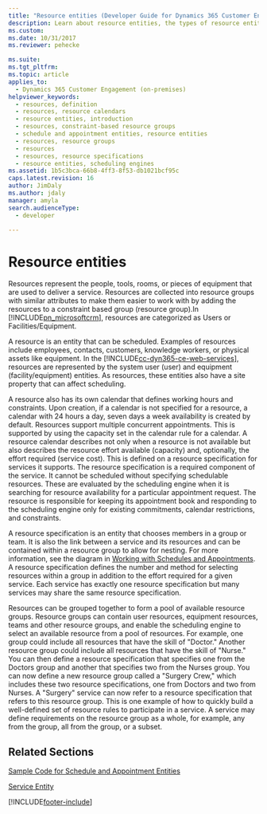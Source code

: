 ```yaml
---
title: "Resource entities (Developer Guide for Dynamics 365 Customer Engagement)| MicrosoftDocs"
description: Learn about resource entities, the types of resource entities, and resource groups for Dynamics 365 Customer Engagement (on-premises).
ms.custom: 
ms.date: 10/31/2017
ms.reviewer: pehecke

ms.suite: 
ms.tgt_pltfrm: 
ms.topic: article
applies_to: 
  - Dynamics 365 Customer Engagement (on-premises)
helpviewer_keywords: 
  - resources, definition
  - resources, resource calendars
  - resource entities, introduction
  - resources, constraint-based resource groups
  - schedule and appointment entities, resource entities
  - resources, resource groups
  - resources
  - resources, resource specifications
  - resource entities, scheduling engines
ms.assetid: 1b5c3bca-66b8-4ff3-8f53-db1021bcf95c
caps.latest.revision: 16
author: JimDaly
ms.author: jdaly
manager: amyla
search.audienceType: 
  - developer

---
```

# Resource entities

Resources represent the people, tools, rooms, or pieces of equipment that are used to deliver a service. Resources are collected into resource groups with similar attributes to make them easier to work with by adding the resources to a constraint based group (resource group).In [!INCLUDE[pn_microsoftcrm](../includes/pn-microsoftcrm.md)], resources are categorized as Users or Facilities/Equipment.  
  
 A resource is an entity that can be scheduled. Examples of resources include employees, contacts, customers, knowledge workers, or physical assets like equipment. In the [!INCLUDE[cc-dyn365-ce-web-services](../includes/cc-dyn365-ce-web-services.md)], resources are represented by the system user (user) and equipment (facility/equipment) entities. As resources, these entities also have a site property that can affect scheduling.  
  
 A resource also has its own calendar that defines working hours and constraints. Upon creation, if a calendar is not specified for a resource, a calendar with 24 hours a day, seven days a week availability is created by default.  Resources support multiple concurrent appointments. This is supported by using the capacity set in the calendar rule for a calendar. A resource calendar describes not only when a resource is not available but also describes the resource effort available (capacity) and, optionally, the effort required (service cost). This is defined on a resource specification for services it supports. The resource specification is a required component of the service. It cannot be scheduled without specifying schedulable resources. These are evaluated by the scheduling engine when it is searching for resource availability for a particular appointment request. The resource is responsible for keeping its appointment book and responding to the scheduling engine only for existing commitments, calendar restrictions, and constraints.  
  
 A resource specification is an entity that chooses members in a group or team. It is also the link between a service and its resources and can be contained within a resource group to allow for nesting. For more information, see the diagram in [Working with Schedules and Appointments](schedule-appointment-entities.md). A resource specification defines the number and method for selecting resources within a group in addition to the effort required for a given service. Each service has exactly one resource specification but many services may share the same resource specification.  
  
 Resources can be grouped together to form a pool of available resource groups. Resource groups can contain user resources, equipment resources, teams and other resource groups, and enable the scheduling engine to select an available resource from a pool of resources. For example, one group could include all resources that have the skill of "Doctor." Another resource group could include all resources that have the skill of "Nurse." You can then define a resource specification that specifies one from the Doctors group and another that specifies two from the Nurses group. You can now define a new resource group called a "Surgery Crew," which includes these two resource specifications, one from Doctors and two from Nurses. A "Surgery" service can now refer to a resource specification that refers to this resource group. This is one example of how to quickly build a well-defined set of resource rules to participate in a service. A service may define requirements on the resource group as a whole, for example, any from the group, all from the group, or a subset.  
  
## Related Sections  
 [Sample Code for Schedule and Appointment Entities](sample-code-schedule-appointment-entities.md)  
  
 [Service Entity](service-entity.md)


[!INCLUDE[footer-include](../../../includes/footer-banner.md)]